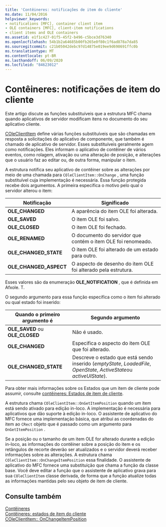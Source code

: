 ```yaml
---
title: 'Contêineres: notificações de item do cliente'
ms.date: 11/04/2016
helpviewer_keywords:
- notifications [MFC], container client item
- OLE containers [MFC], client-item notifications
- client items and OLE containers
ms.assetid: e1f1c427-01f5-45f2-b496-c5bce3d76340
ms.openlocfilehash: 54b1b2a64685b00fb265e0f80c1f6ad878a7da85
ms.sourcegitcommit: c21b05042debc97d14875e019ee9d698691ffc0b
ms.translationtype: MT
ms.contentlocale: pt-BR
ms.lasthandoff: 06/09/2020
ms.locfileid: "84623012"
---
```

# <a name="containers-client-item-notifications"></a>Contêineres: notificações de item do cliente

Este artigo discute as funções substituíveis que a estrutura MFC chama quando aplicativos de servidor modificam itens no documento do seu aplicativo cliente.

[COleClientItem](reference/coleclientitem-class.md) define várias funções substituíveis que são chamadas em resposta a solicitações do aplicativo de componente, que também é chamado de aplicativo de servidor. Esses substituíveis geralmente agem como notificações. Eles informam o aplicativo de contêiner de vários eventos, como rolagem, ativação ou uma alteração de posição, e alterações que o usuário faz ao editar ou, de outra forma, manipular o item.

A estrutura notifica seu aplicativo de contêiner sobre as alterações por meio de uma chamada para `COleClientItem::OnChange` , uma função substituível cuja implementação é necessária. Essa função protegida recebe dois argumentos. A primeira especifica o motivo pelo qual o servidor alterou o item:

|Notificação|Significado|
|------------------|-------------|
|**OLE_CHANGED**|A aparência do item OLE foi alterada.|
|**OLE_SAVED**|O item OLE foi salvo.|
|**OLE_CLOSED**|O item OLE foi fechado.|
|**OLE_RENAMED**|O documento do servidor que contém o item OLE foi renomeado.|
|**OLE_CHANGED_STATE**|O item OLE foi alterado de um estado para outro.|
|**OLE_CHANGED_ASPECT**|O aspecto de desenho do item OLE foi alterado pela estrutura.|

Esses valores são da enumeração **OLE_NOTIFICATION** , que é definida em Afxole. T.

O segundo argumento para essa função especifica como o item foi alterado ou qual estado foi inserido:

|Quando o primeiro argumento é|Segundo argumento|
|----------------------------|---------------------|
|**OLE_SAVED** ou **OLE_CLOSED**|Não é usado.|
|**OLE_CHANGED**|Especifica o aspecto do item OLE que foi alterado.|
|**OLE_CHANGED_STATE**|Descreve o estado que está sendo inserido (*emptyState*, *LoadedFile*, *OpenState*, *ActiveState*ou *activeUIState*).|

Para obter mais informações sobre os Estados que um item de cliente pode assumir, consulte [contêineres: Estados de item de cliente](containers-client-item-states.md).

A estrutura chama `COleClientItem::OnGetItemPosition` quando um item está sendo ativado para edição in-loco. A implementação é necessária para aplicativos que dão suporte à edição in-loco. O assistente de aplicativo do MFC fornece uma implementação básica, que atribui as coordenadas do item ao `CRect` objeto que é passado como um argumento para `OnGetItemPosition` .

Se a posição ou o tamanho de um item OLE for alterado durante a edição in-loco, as informações do contêiner sobre a posição do item e os retângulos de recorte deverão ser atualizados e o servidor deverá receber informações sobre as alterações. A estrutura chama `COleClientItem::OnChangeItemPosition` essa finalidade. O assistente de aplicativo do MFC fornece uma substituição que chama a função da classe base. Você deve editar a função que o assistente de aplicativo grava para sua `COleClientItem` classe derivada, de forma que a função atualize todas as informações mantidas pelo seu objeto de item de cliente.

## <a name="see-also"></a>Consulte também

[Contêineres](containers.md)<br/>
[Contêineres: estados de item do cliente](containers-client-item-states.md)<br/>
[COleClientItem:: OnChangeItemPosition](reference/coleclientitem-class.md#onchangeitemposition)
